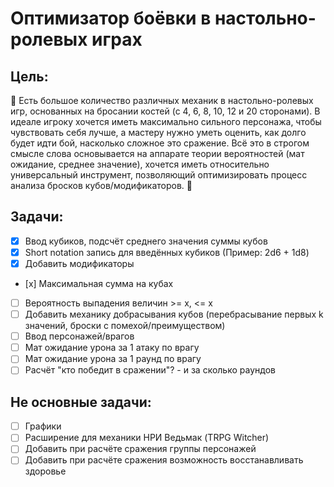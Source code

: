 # Оптимизатор боёвки в настольно-ролевых играх

## Цель: 
🎲 Есть большое количество различных механик в настольно-ролевых игр, основанных на бросании костей (с 4, 6, 8, 10, 12 и 20 сторонами). В идеале игроку хочется иметь максимально сильного персонажа, чтобы чувствовать себя лучше, а мастеру нужно уметь оценить, как долго будет идти бой, насколько сложное это сражение. Всё это в строгом смысле слова основывается на аппарате теории вероятностей (мат ожидание, среднее значение), хочется иметь относительно универсальный инструмент, позволяющий оптимизировать процесс анализа бросков кубов/модификаторов. 🎲

## Задачи:

- [x] Ввод кубиков, подсчёт среднего значения суммы кубов
- [x] Short notation запись для введённых кубиков (Пример: 2d6 + 1d8)
- [x] Добавить модификаторы
- [х] Максимальная сумма на кубах
- [ ] Вероятность выпадения величин >= x, <= x
- [ ] Добавить механику добрасывания кубов (перебрасывание первых k значений, броски с помехой/преимуществом)
- [ ] Ввод персонажей/врагов
- [ ] Мат ожидание урона за 1 атаку по врагу
- [ ] Мат ожидание урона за 1 раунд по врагу
- [ ] Расчёт "кто победит в сражении"? - и за сколько раундов

## Не основные задачи:

- [ ] Графики
- [ ] Расширение для механики НРИ Ведьмак (TRPG Witcher)
- [ ] Добавить при расчёте сражения группы персонажей
- [ ] Добавить при расчёте сражения возможность восстанавливать здоровье
